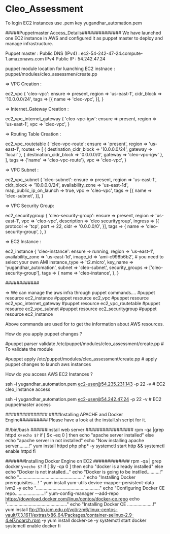 # Cleo_Assessment

To login EC2 instances use .pem key 
yugandhar_automation.pem

#####Puppetmaster Access_Details##############
We have launched one EC2 instance in AWS and configured it as puppet master to deploy and manage infrastructure.

Puppet master : Public DNS (IPv4) : ec2-54-242-47-24.compute-1.amazonaws.com
IPv4 Public IP : 54.242.47.24

puppet module location for luanching EC2 instnace : puppet/modules/cleo_assessmen/create.pp

=> VPC Creation : 

ec2_vpc { 'cleo-vpc':
  ensure     => present,
  region     => 'us-east-1',
  cidr_block => '10.0.0.0/24',
  tags       => [{
    name => 'cleo-vpc',
  }],
}

=> Internet_Gateway Creation :

ec2_vpc_internet_gateway { 'cleo-vpc-igw':
 ensure => present,
 region => 'us-east-1',
 vpc => 'cleo-vpc',
 }

=> Routing Table Creation :

ec2_vpc_routetable { 'cleo-vpc-route':
  ensure => 'present',
  region => 'us-east-1',
  routes => [
    {
        destination_cidr_block => '10.0.0.0/24',
        gateway => 'local'
}, {
       destination_cidr_block => '0.0.0.0/0',
       gateway => 'cleo-vpc-igw'
},
],
  tags   => {'name' => 'cleo-vpc-route'},
  vpc    => 'cleo-vpc',
}

=> VPC Subnet : 

ec2_vpc_subnet { 'cleo-subnet':
  ensure                  => present,
  region                  => 'us-east-1',
  cidr_block              => '10.0.0.0/24',
  availability_zone       => 'us-east-1d',
  map_public_ip_on_launch => true,
  vpc                     => 'cleo-vpc',
  tags                    => [{
  name              =>  'cleo-subnet',
  }],
}



=> VPC Security Group:

ec2_securitygroup { 'cleo-security-group':
  ensure      => present,
  region      => 'us-east-1',
  vpc         => 'cleo-vpc',
  description => 'cleo securitygroup',
  ingress     => [{
    protocol  => 'tcp',
    port      => 22,
    cidr      => '0.0.0.0/0',
  }],
  tags        => {
    name  => 'cleo-security-group',
  },
}


=> EC2 Instance : 

ec2_instance { 'cleo-instance':
  ensure            => running,
  region            => 'us-east-1',
  availability_zone => 'us-east-1d',
  image_id          => 'ami-c998b6b2', # you need to select your own AMI
  instance_type     => 't2.micro',
  key_name          => 'yugandhar_automation',
  subnet            => 'cleo-subnet',
  security_groups   => ['cleo-security-group'],
  tags              => {
    name => 'cleo-instance',
  },
}



############

=> We can manage the aws infra through puppet commands....
#puppet resource ec2_instance
#puppet resource ec2_vpc
#puppet resource ec2_vpc_internet_gateway 
#puppet resource ec2_vpc_routetable
#puppet resource ec2_vpc_subnet
#puppet resource ec2_securitygroup
#puppet resource ec2_instance 

Above commands are used for to get the information about AWS resources.

How do you apply puppet changes ?

#puppet parser validate /etc/puppet/modules/cleo_assessment/create.pp   # To validate the module

#puppet apply /etc/puppet/modules/cleo_assessment/create.pp    # apply puppet changes to launch aws instances


How do you access AWS EC2 Instances ?

ssh -i  yugandhar_automation.pem  ec2-user@54.235.231.143 -p 22 -v     # EC2 cleo_instance access 

ssh -i yugandhar_automation.pem ec2-user@54.242.47.24 -p 22 -v # EC2 puppetmaster access 


###############
####Installing APACHE and Docker Engine##########
Please have a look at the install.sh script for it.

#!/bin/bash
######Install web server #################
rpm -qa |grep httpd
x=`echo $?`
if [ $x -eq 0 ]
then
     echo "apache server installed"
else
     echo "apache server in not installed"
     echo "Now installing apache server........!"
     yum install httpd php php* -y
     systemctl start http && systemctl enable httpd
fi

#######Installing Docker Engine on EC2 #############
rpm -qa | grep docker
y=`echo $?`
if [ $y -qa 0 ]
then
    echo "docker is already installed"
else
    echo "Docker is not installed..."
        echo "Docker is going to be instlled..........!"
        echo "..................................................."
        echo "Installing Docker prerequisites....! "
        yum install yum-utils device-mapper-persistent-data lvm2 -y
        echo ".................................................."
    echo "Configuring Docker CE repo.......................!"
        yum-config-manager --add-repo https://download.docker.com/linux/centos/docker-ce.repo
        echo "..............................................."
    echo "Installing Docker CE ....................!"
        yum install ftp://ftp.icm.edu.pl/vol/rzm6/linux-centos-vault/7.3.1611/extras/x86_64/Packages/container-selinux-2.9-4.el7.noarch.rpm -y
        yum install docker-ce -y
        systemctl start docker
        systemctl enable docker
fi



